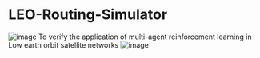 # LEO-Routing-Simulator
![image](https://github.com/Cinnnamon-Boy/LEO-Routing-Simulator/blob/main/multipath.jpg)
To verify the application of multi-agent reinforcement learning in Low earth orbit satellite networks
![image](https://github.com/Cinnnamon-Boy/LEO-Routing-Simulator/blob/main/frame.JPG)
